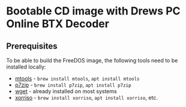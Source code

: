 # Bootable CD image with Drews PC Online BTX Decoder

## Prerequisites

To be able to build the FreeDOS image, the following tools need to be installed locally:
* [mtools](https://www.gnu.org/software/mtools/manual/mtools.html) - `brew install mtools`, `apt install mtools`
* [p7zip](http://p7zip.sourceforge.net) - `brew install p7zip`, `apt install p7zip`
* [wget](https://www.gnu.org/software/wget/) - already installed on most systems
* [xorriso](https://www.gnu.org/software/xorriso/) - `brew install xorriso`, `apt install xorriso`, etc.
